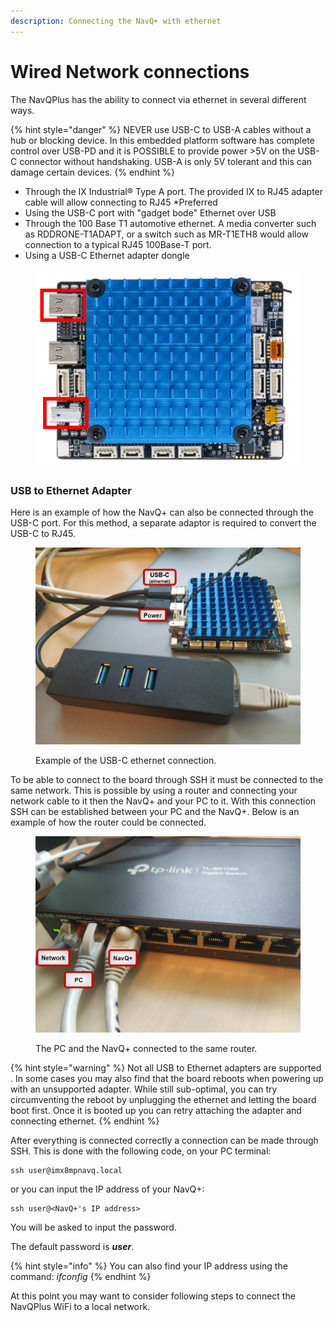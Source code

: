 ```yaml
---
description: Connecting the NavQ+ with ethernet
---
```


# Wired Network connections

The NavQPlus has the ability to connect via ethernet in several different ways.&#x20;



{% hint style="danger" %}
NEVER use USB-C to USB-A cables without a hub or blocking device. In this embedded platform software has complete control over USB-PD and it is POSSIBLE to provide power >5V on the USB-C connector without handshaking. USB-A is only 5V tolerant and this can damage certain devices.
{% endhint %}

* Through the IX Industrial® Type A port. The provided IX to RJ45 adapter cable will allow connecting to RJ45  \*Preferred
* Using the USB-C port with "gadget bode" Ethernet over USB
* Through the 100 Base T1 automotive ethernet. A media converter such as RDDRONE-T1ADAPT, or a switch such as MR-T1ETH8 would allow connection to a typical RJ45 100Base-T port.
* Using a USB-C Ethernet adapter dongle

<figure><img src="../../.gitbook/assets/image (21).png" alt=""><figcaption></figcaption></figure>



### USB to Ethernet Adapter

Here is an example of how the NavQ+ can also be connected through the USB-C port. For this method, a separate adaptor is required to convert the USB-C to RJ45.&#x20;

<figure><img src="../../.gitbook/assets/image (9).png" alt=""><figcaption><p>Example of the USB-C ethernet connection.</p></figcaption></figure>

To be able to connect to the board through SSH it must be connected to the same network. This is possible by using a router and connecting your network cable to it then the NavQ+ and your PC to it. With this connection SSH can be established between your PC and the NavQ+. Below is an example of how the router could be connected.

<figure><img src="../../.gitbook/assets/image (18).png" alt=""><figcaption><p>The PC and the NavQ+ connected to the same router.</p></figcaption></figure>

{% hint style="warning" %}
Not all USB to Ethernet adapters are supported . In some cases you may also find that the board reboots when powering up with an unsupported adapter. While still sub-optimal, you can try circumventing the reboot by unplugging the ethernet and letting the board boot first. Once it is booted up you can retry attaching the adapter and connecting ethernet.
{% endhint %}

After everything is connected correctly a connection can be made through SSH. This is done with the following code, on your PC terminal:

```
ssh user@imx8mpnavq.local
```

or you can input the IP address of your NavQ+:

```
ssh user@<NavQ+'s IP address>
```

You will be asked to input the password.&#x20;

The default password is _**user**_.

{% hint style="info" %}
You can also find your IP address using the command: _ifconfig_&#x20;
{% endhint %}

At this point you may want to consider following steps to connect the NavQPlus WiFi to a local network.&#x20;
